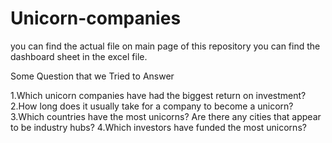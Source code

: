 # Unicorn-companies
you can find the actual file on main page of this repository 
you can find the dashboard sheet in the excel file.

Some Question that we Tried to Answer

1.Which unicorn companies have had the biggest return on investment?
2.How long does it usually take for a company to become a unicorn?
3.Which countries have the most unicorns? Are there any cities that appear to be industry hubs?
4.Which investors have funded the most unicorns?
